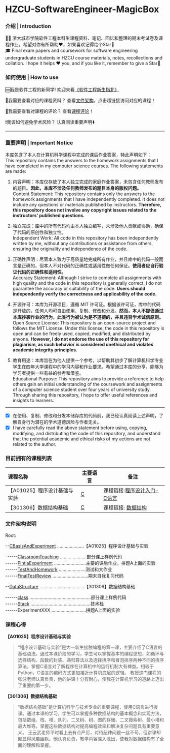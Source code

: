 # HZCU-SoftwareEngineer-MagicBox

### 介绍 | Introduction  

👨‍🎓 浙大城市学院软件工程本科生课程资料、笔记、回忆和整理的期末考试卷及课程作业。希望对你有所帮助❤️，如果喜欢记得给个Star🌟    
🎓 Final exam papers and coursework for software engineering undergraduate students in HZCU course materials, notes, recollections and collation. I hope it helps ❤️ you, and if you like it, remember to give a Star🌟  

### 如何使用 | How to use 

🆕我是软件工程的新同学! 欢迎来看[《软件工程新生指北》](./Docs/Pre/软件工程新生指北.md)

📖我需要查看对应的课程资料？ 查看[文件架构](#文件架构说明)，点击超链接访问对应的课程！ 

📓我需要查看对课程的评论？ 查看[课程评论](#课程心得)！  

❗我该如何避免学术风险？ 认真阅读重要声明⬇️  

---

### 重要声明 | Important Notice

本库包含了本人在计算机科学课程中完成的课后作业答案，特此声明如下：  
This repository contains the answers to the homework assignments that I have completed in my computer science courses. The following statements are made:  

1. 内容声明：本库仅存放了本人独立完成的家庭作业答案，未包含任何教师发布的题目。**因此，本库不涉及任何教师发布的题目本身的版权问题。**  
Content Statement: This repository contains only the answers to the homework assignments that I have independently completed. It does not include any questions or materials published by instructors. **Therefore, this repository does not involve any copyright issues related to the instructors' published questions.**  

2. 独立完成：库中的所有代码均由本人独立编写，未涉及他人贡献或协助，确保了代码的原创性和独立性。  
Independent Work: All code in this repository has been independently written by me, without any contributions or assistance from others, ensuring the originality and independence of the code.  

3. 正确性声明：尽管本人致力于高质量地完成所有作业，并且库中的代码一般而言是正确的，但本人不对代码的正确性或适用性做任何保证。**使用者应自行验证代码的正确性和适用性。**  
Accuracy Statement: Although I strive to complete all assignments with high quality and the code in this repository is generally correct, I do not guarantee the accuracy or suitability of the code. **Users should independently verify the correctness and applicability of the code.**  

4. 开源许可：本库为开源项目，遵循 MIT 许可证。根据该许可证，库中的代码是开放的，任何人均可自由使用、复制、修改和分发。**然而，本人不提倡通过本库抄袭作业的行为，此类行为被认为是不道德的，并且违背学术诚信原则。**  
Open Source License: This repository is an open-source project and follows the MIT License. Under this license, the code in this repository is open and can be freely used, copied, modified, and distributed by anyone. **However, I do not endorse the use of this repository for plagiarism, as such behavior is considered unethical and violates academic integrity principles.**  

5. 教育用途：本库旨在为他人提供一个参考，以帮助其初步了解计算机科学专业学生在四年大学课程中的学习内容和作业要求。希望通过本库的分享，能够为学习者提供一些有益的参考和借鉴。  
Educational Purpose: This repository aims to provide a reference to help others gain an initial understanding of the coursework and assignments of a computer science student over four years of university study. Through sharing this repository, I hope to offer useful references and insights to learners.  

---
- [x] 在使用、复制、修改和分发本储存库的代码前，我已经认真阅读上述声明，了解自身行为潜在的学术道德风险与作者无关。  
- [x] I have carefully read the above statement before using, copying, modifying, and distributing the code of this repository, and understand that the potential academic and ethical risks of my actions are not related to the author.

### 目前拥有的课程列表

| 课程名称                     | 主要语言                  | 备注                                                                                                                                                            |
| :--------------------------- | ------------------------- | --------------------------------------------------------------------------------------------------------------------------------------------------------------- |
| 【A01025】程序设计基础与实验 | [C](https://gcc.gnu.org/) | 课程链接:[程序设计入门-C语言](https://www.icourse163.org/course/ZJU-199001) |
| 【301306】数据结构基础       | [C](https://gcc.gnu.org/) | 课程链接: [数据结构](https://www.icourse163.org/course/ZJU-93001) |

### 文件架构说明

Root:

--[CBasisAndExperiment](./CBasisAndExperiment/) .....................【A01025】程序设计基础与实验  

------[ClassroomTeaching](./CBasisAndExperiment/ClassroomTeaching/) .....................部分课上样例代码  
------[PintiaExperiment](./CBasisAndExperiment/PintiaExperiment/) .........................主要的课后作业，拼题A上面的实验  
------[TestAndHomework](./CBasisAndExperiment/TestAndHomework/) .....................测试和大作业  
------[FinalTestReview](./CBasisAndExperiment/FinalTestReview/) ............................期末自我复习代码  

--[DataStructure](./DataStructure/) ...................................【301306】数据结构基础  

------[class](./DataStructure/class/) ................................................部分课上样例代码  
------[Stack](./DataStructure/Stack/) ...............................................技术栈  
------ExperimentXXX ...........................拼题A上面的实验    


### 课程心得

**【A01025】程序设计基础与实验**

> “程序设计基础与实验”是大一新生接触编程的第一课，主要介绍了C语言的基础语法。通过本课阶段的学习，学生可以掌握基本的编程思想，如循环与选择结构、函数的封装、递归算法以及选择排序和冒泡排序两种不同的排序算法。掌握C语言对了解程序在计算机中的运行机制大有裨益。相较于Python，C语言的编码方式更加接近计算机底层的逻辑。
> 教授这门课程的张泳老师认真负责，他的讲课十分有耐心，使我在计算机学习的道路上迈出了重要的第一步。

**【301306】数据结构基础**

> “数据结构基础”是计算机科学与技术专业的重要课程，使用C语言进行授课。通过本课的学习，学生可以掌握多种数据结构的基本概念和实现方法，包括数组、栈、堆、队列、二叉树、树、图的存储、二叉搜索树、最小堆和最大堆等。掌握这些数据结构对提高编程效率和解决复杂问题具有重要意义。
> 王云武老师平时看上去有点严厉，对待纪律问题一丝不苟，但讲课却颇显得风趣幽默。他认真负责，教学内容深入浅出，使我对数据结构有了全面的理解和掌握。
